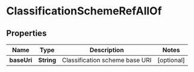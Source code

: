 

# ClassificationSchemeRefAllOf

## Properties

Name | Type | Description | Notes
------------ | ------------- | ------------- | -------------
**baseUri** | **String** | Classification scheme base URI |  [optional]



